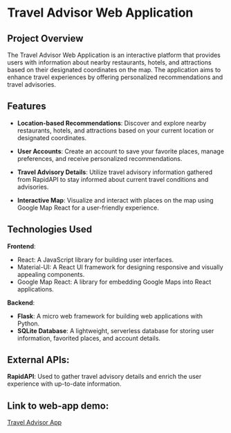 # Travel Advisor Web Application

## Project Overview
The Travel Advisor Web Application is an interactive platform that provides users with information about nearby restaurants, hotels, and attractions based on their designated coordinates on the map. The application aims to enhance travel experiences by offering personalized recommendations and travel advisories.

## Features
* **Location-based Recommendations**: Discover and explore nearby restaurants, hotels, and attractions based on your current location or designated coordinates.

* **User Accounts**: Create an account to save your favorite places, manage preferences, and receive personalized recommendations.

* **Travel Advisory Details**: Utilize travel advisory information gathered from RapidAPI to stay informed about current travel conditions and advisories.

* **Interactive Map**: Visualize and interact with places on the map using Google Map React for a user-friendly experience.

## Technologies Used
**Frontend**:

* React: A JavaScript library for building user interfaces.
* Material-UI: A React UI framework for designing responsive and visually appealing components.
* Google Map React: A library for embedding Google Maps into React applications.

**Backend**:

* **Flask**: A micro web framework for building web applications with Python.
* **SQLite Database**: A lightweight, serverless database for storing user information, favorited places, and account details.
## External APIs:

**RapidAPI**: Used to gather travel advisory details and enrich the user experience with up-to-date information.

## Link to web-app demo:
[Travel Advisor App](https://travel-advisor-team3.netlify.app/)
